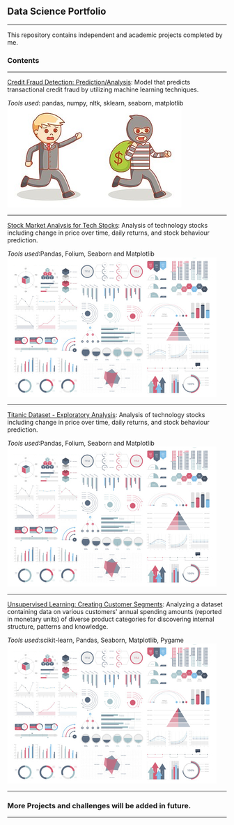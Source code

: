 ## Data Science Portfolio
---

This repository contains independent and academic projects completed by me.

### Contents
---
[Credit Fraud Detection: Prediction/Analysis](https://github.com/JermaineV/JermaineV.github.io/blob/fc48ca331614d97e21ecbb0b9786914bff1364a7/credit_fraud_detection.ipynb.ipynb): Model that predicts transactional credit fraud by utilizing machine learning techniques. 

*Tools used*: pandas, numpy, nltk, sklearn, seaborn, matplotlib
<img src="images/money-bag-thief-eps-vector_csp35493988.jpg?raw=true"/>

---
[Stock Market Analysis for Tech Stocks](/pdf/sample_presentation.pdf): Analysis of technology stocks including change in price over time, daily returns, and stock behaviour prediction.

*Tools used*:Pandas, Folium, Seaborn and Matplotlib
<img src="images/dummy_thumbnail.jpg?raw=true"/>

---
[Titanic Dataset - Exploratory Analysis](http://example.com/): Analysis of technology stocks including change in price over time, daily returns, and stock behaviour prediction.

*Tools used*:Pandas, Folium, Seaborn and Matplotlib
<img src="images/dummy_thumbnail.jpg?raw=true"/>

---
[Unsupervised Learning: Creating Customer Segments](http://example.com/): Analyzing a dataset containing data on various customers' annual spending amounts (reported in monetary units) of diverse product categories for discovering internal structure, patterns and knowledge.

*Tools used*:scikit-learn, Pandas, Seaborn, Matplotlib, Pygame
<img src="images/dummy_thumbnail.jpg?raw=true"/>

---

### More Projects and challenges will be added in future.
---





